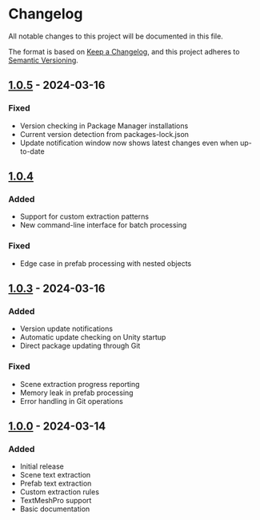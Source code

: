 # Changelog
All notable changes to this project will be documented in this file.

The format is based on [Keep a Changelog](https://keepachangelog.com/en/1.0.0/),
and this project adheres to [Semantic Versioning](https://semver.org/spec/v2.0.0.html).

## [1.0.5] - 2024-03-16
### Fixed
- Version checking in Package Manager installations
- Current version detection from packages-lock.json
- Update notification window now shows latest changes even when up-to-date

## [1.0.4]
### Added
- Support for custom extraction patterns
- New command-line interface for batch processing

### Fixed
- Edge case in prefab processing with nested objects

## [1.0.3] - 2024-03-16
### Added
- Version update notifications
- Automatic update checking on Unity startup
- Direct package updating through Git

### Fixed
- Scene extraction progress reporting
- Memory leak in prefab processing
- Error handling in Git operations

## [1.0.0] - 2024-03-14
### Added
- Initial release
- Scene text extraction
- Prefab text extraction
- Custom extraction rules
- TextMeshPro support
- Basic documentation

[1.0.5]: https://github.com/BrendanRobins97/TranslationDoneRight/compare/v1.0.4...v1.0.5
[1.0.4]: https://github.com/BrendanRobins97/TranslationDoneRight/compare/v1.0.3...v1.0.4
[1.0.3]: https://github.com/BrendanRobins97/TranslationDoneRight/compare/v1.0.0...v1.0.3
[1.0.0]: https://github.com/BrendanRobins97/TranslationDoneRight/releases/tag/v1.0.0 